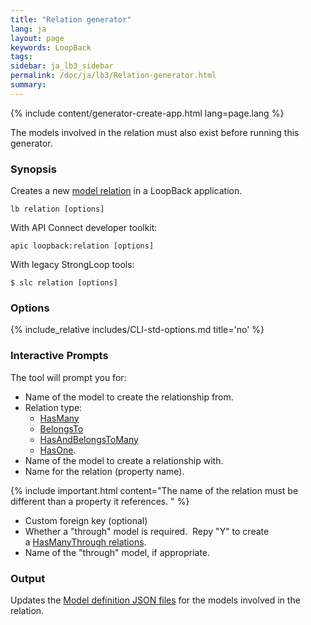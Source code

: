 ```yaml
---
title: "Relation generator"
lang: ja
layout: page
keywords: LoopBack
tags:
sidebar: ja_lb3_sidebar
permalink: /doc/ja/lb3/Relation-generator.html
summary:
---
```


{% include content/generator-create-app.html lang=page.lang %}

The models involved in the relation must also exist before running this generator.

### Synopsis

Creates a new [model relation](Creating-model-relations.html) in a LoopBack application.

```
lb relation [options]
```

With API Connect developer toolkit:

```
apic loopback:relation [options]
```

With legacy StrongLoop tools:

```
$ slc relation [options]
```

### Options

{% include_relative includes/CLI-std-options.md title='no' %}

### Interactive Prompts

The tool will prompt you for:

* Name of the model to create the relationship from.
* Relation type:
  * [HasMany](HasMany-relations.html)
  * [BelongsTo](BelongsTo-relations.html)
  * [HasAndBelongsToMany](HasAndBelongsToMany-relations.html)
  * [HasOne](HasOne-relations.html).
* Name of the model to create a relationship with.
* Name for the relation (property name).

{% include important.html content="The name of the relation must be different than a property it references.
" %}

* Custom foreign key (optional)
* Whether a "through" model is required.  Repy "Y" to create a [HasManyThrough relations](HasManyThrough-relations.html). 
* Name of the "through" model, if appropriate.

### Output

Updates the [Model definition JSON files](Model-definition-JSON-file.html) for the models involved in the relation.
